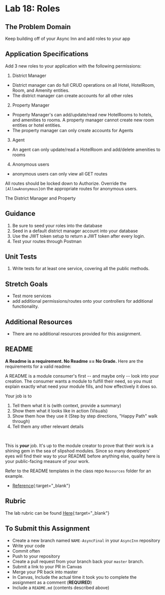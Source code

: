 # Lab 18: Roles 

## The Problem Domain

Keep building off of your Async Inn and add roles to your app

## Application Specifications

Add 3 new roles to your application with the following permissions:

1. District Manager
- District manager can do full CRUD operations on all Hotel, HotelRoom, Room, and Amenity entities. 
- The district manager can create accounts for all other roles
2. Property Manager
- Property Manager's can add/update/read new HotelRooms to hotels, and amenities to rooms. A property manager cannot create new room entities or hotel entities. 
- The property manager can only create accounts for Agents
3. Agent
- An agent can only update/read a HotelRoom and add/delete amenities to rooms
4. Anonymous users
- anonymous users can only view all GET routes

All routes should be locked down to Authorize. Override the `[AllowAnonymous]`on the appropriate routes for anonymous users. 

The District Manager and Property

## Guidance
1. Be sure to seed your roles into the database
2. Seed in a default district manager account into your database
3. Use the JWT token setup to return a JWT token after every login. 
4. Test your routes through Postman

## Unit Tests
1. Write tests for at least one service, covering all the public methods. 

## Stretch Goals
- Test more services
- add additional permissions/routes onto your controllers for additional functionality. 

## Additional Resources
- There are no additional resources provided for this assignment.

## README

**A Readme is a requirement. No Readme == No Grade.** 
Here are the requirements for a valid readme:

A README is a module consumer's first -- and maybe only -- look into your creation. The consumer wants a module to fulfill their need, so you must explain exactly what need your module fills, and how effectively it does so.

Your job is to

1. Tell them what it is (with context, provide a summary)
1. Show them what it looks like in action (Visuals)
1. Show them how they use it (Step by step directions, "Happy Path" walk through)
1. Tell them any other relevant details
<br />

This is ***your*** job. It's up to the module creator to prove that their work is a shining gem in the sea of slipshod modules. Since so many developers' eyes will find their way to your README before anything else, quality here is your public-facing measure of your work.

Refer to the README templates in the class repo `Resources` folder for an example. 
- [Reference](https://github.com/noffle/art-of-readme){:target="_blank"} 


## Rubric

The lab rubric can be found [Here](../../Resources/rubric){:target="_blank"} 

## To Submit this Assignment

- Create a new branch named `NAME-AsyncFinal` in your `AsyncInn` repository
- Write your code
- Commit often
- Push to your repository
- Create a pull request from your branch back your `master` branch.
- Submit a link to your PR in Canvas
- Merge your PR back into master
- In Canvas, Include the actual time it took you to complete the assignment as a comment (**REQUIRED**)
- Include a `README.md` (contents described above)